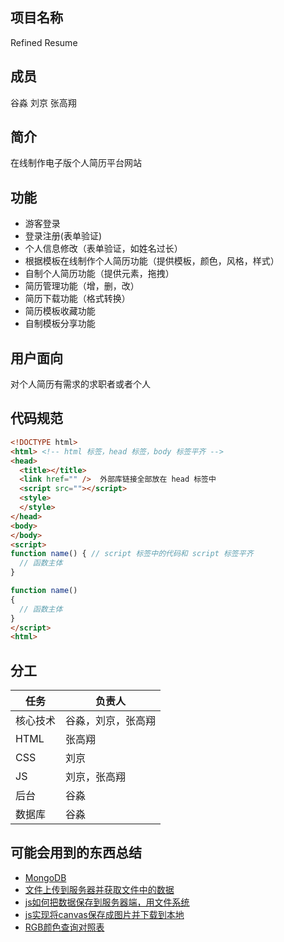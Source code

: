 ﻿## 项目名称

Refined Resume

## 成员

谷淼 刘京 张高翔

## 简介

在线制作电子版个人简历平台网站

## 功能

* 游客登录  
* 登录注册(表单验证)  
* 个人信息修改（表单验证，如姓名过长）  
* 根据模板在线制作个人简历功能（提供模板，颜色，风格，样式）  
* 自制个人简历功能（提供元素，拖拽）  
* 简历管理功能（增，删，改）  
* 简历下载功能（格式转换）  
* 简历模板收藏功能  
* 自制模板分享功能  

## 用户面向

对个人简历有需求的求职者或者个人

## 代码规范

```html
<!DOCTYPE html>
<html> <!-- html 标签，head 标签，body 标签平齐 -->
<head>
  <title></title>
  <link href="" />  外部库链接全部放在 head 标签中
  <script src=""></script>
  <style>
  </style>
</head>
<body>
</body>
<script>
function name() { // script 标签中的代码和 script 标签平齐
  // 函数主体
}

function name()
{
  // 函数主体
}
</script>
<html>
``` 

## 分工

任务|负责人
-|-
核心技术|谷淼，刘京，张高翔
HTML|张高翔
CSS|刘京
JS|刘京，张高翔
后台|谷淼
数据库|谷淼

## 可能会用到的东西总结

* [MongoDB](../mongodb.git)
* [文件上传到服务器并获取文件中的数据](http://blog.csdn.net/cwzhsi/article/details/45486925)  
* [js如何把数据保存到服务器端，用文件系统](https://zhidao.baidu.com/question/1701857117220731540.html)  
* [js实现将canvas保存成图片并下载到本地](http://blog.csdn.net/u012246064/article/details/78032153)  
* [RGB颜色查询对照表](http://www.114la.com/other/rgb.htm)
